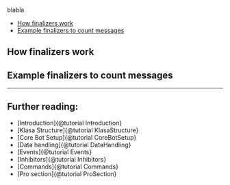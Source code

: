 blabla

- [How finalizers work](#how-finalizers-work)
- [Example finalizers to count messages](#example-finalizers-to-count-messages)

## How finalizers work

## Example finalizers to count messages


---

Further reading:
---

- [Introduction]{@tutorial Introduction}
- [Klasa Structure]{@tutorial KlasaStructure}
- [Core Bot Setup]{@tutorial CoreBotSetup}
- [Data handling]{@tutorial DataHandling}
- [Events]{@tutorial Events}
- [Inhibitors]{@tutorial Inhibitors}
- [Commands]{@tutorial Commands}
- [Pro section]{@tutorial ProSection}